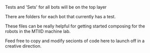Tests and 'Sets' for all bots will be on the top layer

There are folders for each bot that currently has a test.

These files can be really helpful for getting started
composing for the robots in the MTIID machine lab.

Feed free to copy and modify secionts of code here to 
launch off in a creative direction.
